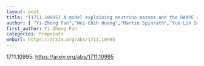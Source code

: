```yaml
---
layout: post
title: "[1711.10995] A model explaining neutrino masses and the DAMPE cosmic ray electron excess"
author: [ "Yi-Zhong Fan","Wei-Chih Huang","Martin Spinrath","Yue-Lin Sming Tsai","Qiang Yuan" ]
first_author: Yi-Zhong Fan
categories: Preprints
weburl: https://arxiv.org/abs/1711.10995
---
```


1711.10995: https://arxiv.org/abs/1711.10995

